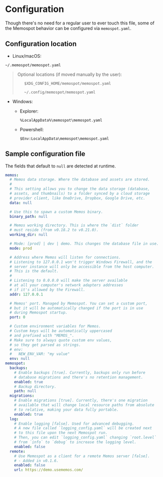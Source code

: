 # Configuration

Though there's no need for a regular user to ever touch this file,
some of the Memospot behavior can be configured via `memospot.yaml`.

## Configuration location

- Linux/macOS:

```Shell
~/.memospot/memospot.yaml
```

> Optional locations (if moved manually by the user):
>
> ```Shell
>    $XDG_CONFIG_HOME/memospot/memospot.yaml
> ```
> ```Shell
>    ~/.config/memospot/memospot.yaml
> ```

- Windows:

    - Explorer:

        ```Shell
        %LocalAppData%\memospot\memospot.yaml
        ```

    - Powershell:

      ```Shell
      $Env:LocalAppData\memospot\memospot.yaml
      ```

## Sample configuration file

The fields that default to `null` are detected at runtime.

```yaml
memos:
  # Memos data storage. Where the database and assets are stored.
  #
  # This setting allows you to change the data storage (database,
  # assets, and thumbnails) to a folder synced by a cloud storage 
  # provider client, like OneDrive, Dropbox, Google Drive, etc.
  data: null

  # Use this to spawn a custom Memos binary.
  binary_path: null

  # Memos working directory. This is where the `dist` folder
  # must reside (from v0.18.2 to v0.21.0).
  working_dir: null

  # Mode: [prod] | dev | demo. This changes the database file in use.
  mode: prod

  # Address where Memos will listen for connections.
  # Listening to 127.0.0.1 won't trigger Windows Firewall, and the
  # server instance will only be accessible from the host computer.
  # This is the default.
  #
  # Listening to 0.0.0.0 will make the server available 
  # at all your computer's network adapters addresses
  # if it's allowed by the Firewall.
  addr: 127.0.0.1

  # Memos' port. Managed by Memospot. You can set a custom port,
  # but it will be automatically changed if the port is in use
  # during Memospot startup.
  port: 0

  # Custom environment variables for Memos. 
  # Custom keys will be automatically uppercased  
  # and prefixed with "MEMOS_".
  # Make sure to always quote custom env values, 
  # so they get parsed as strings.
  # env:
  #   NEW_ENV_VAR: "my value"
  env: null
memospot:
  backups:
    # Enable backups [true]. Currently, backups only run before
    # database migrations and there's no retention management.
    enabled: true
    # Backup directory.
    path: null
  migrations:
    # Enable migrations [true]. Currently, there's one migration 
    # available that will change local resource paths from absolute 
    # to relative, making your data fully portable.
    enabled: true
  log:
    # Enable logging [false]. Used for advanced debugging.
    # A new file called `logging_config.yaml` will be created next 
    # to this file upon the next Memospot run.
    # Then, you can edit `logging_config.yaml` changing `root.level`
    # from `info` to `debug` to increase the logging level.
    enabled: false
  remote:
    # Use Memospot as a client for a remote Memos server [false].
    # - Added in v0.1.6.
    enabled: false
    url: https://demo.usememos.com/

```
